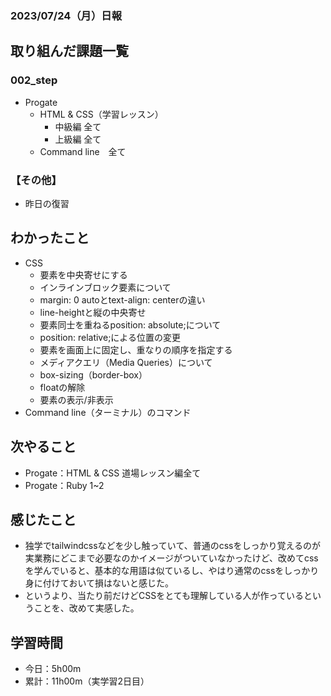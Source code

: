 ### 2023/07/24（月）日報

## 取り組んだ課題一覧
### 002_step
- Progate
    - HTML & CSS（学習レッスン）
        - 中級編 全て
        - 上級編 全て
    - Command line　全て
### 【その他】
- 昨日の復習
## わかったこと
- CSS
    - 要素を中央寄せにする
    - インラインブロック要素について
    - margin: 0 autoとtext-align: centerの違い
    - line-heightと縦の中央寄せ
    - 要素同士を重ねるposition: absolute;について
    - position: relative;による位置の変更
    - 要素を画面上に固定し、重なりの順序を指定する
    - メディアクエリ（Media Queries）について
    - box-sizing（border-box）
    - floatの解除
    - 要素の表示/非表示
- Comｍand line（ターミナル）のコマンド

## 次やること
- Progate：HTML & CSS 道場レッスン編全て
- Progate：Ruby 1~2 
## 感じたこと
- 独学でtailwindcssなどを少し触っていて、普通のcssをしっかり覚えるのが実業務にどこまで必要なのかイメージがついていなかったけど、改めてcssを学んでいると、基本的な用語は似ているし、やはり通常のcssをしっかり身に付けておいて損はないと感じた。
- というより、当たり前だけどCSSをとても理解している人が作っているということを、改めて実感した。

## 学習時間
- 今日：5h00m
- 累計：11h00m（実学習2日目）

